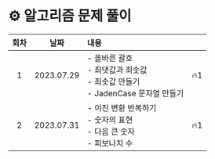 # ⚙️ 알고리즘 문제 풀이

| 회차 |    날짜    | 내용                                                                                  |     |
| :--: | :--------: | :------------------------------------------------------------------------------------ | :-: |
|  1   | 2023.07.29 | - 올바른 괄호<br> - 최댓값과 최솟값<br> - 최솟값 만들기<br> - JadenCase 문자열 만들기 | 🔥1 |
|  2   | 2023.07.31 | - 이진 변환 반복하기 <br> - 숫자의 표현<br> - 다음 큰 숫자 <br> - 피보나치 수         | 🔥1 |
